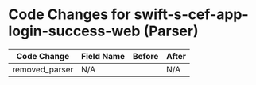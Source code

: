 # Code Changes for swift-s-cef-app-login-success-web (Parser)

| Code Change | Field Name | Before | After |
|-------------|------------|--------|-------|
| removed_parser | N/A |  | N/A |